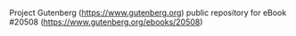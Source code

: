 Project Gutenberg (https://www.gutenberg.org) public repository for eBook #20508 (https://www.gutenberg.org/ebooks/20508)
